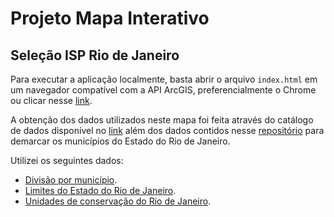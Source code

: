 # Projeto Mapa Interativo
## Seleção ISP Rio de Janeiro

Para executar a aplicação localmente, basta abrir o arquivo `index.html` em um navegador compatível com a API ArcGIS, preferencialmente o Chrome ou clicar nesse [link](https://joaocg.github.io/mapa-rio/).

A obtenção dos dados utilizados neste mapa foi feita através do catálogo de dados disponível no [link](https://gis-portal.westeurope.cloudapp.azure.com/iderj/?page=Cat%C3%A1logo-de-Dados&views=Parceiros-3%2CExibir-22%2CExibir-10) além dos dados contidos nesse [repositório](https://github.com/prefeitura-rio/queries-datario/blob/master/metadata.json) para demarcar os municípios do Estado do Rio de Janeiro.

Utilizei os seguintes dados:
* [Divisão por município](https://raw.githubusercontent.com/tbrugz/geodata-br/master/geojson/geojs-33-mun.json).
* [Limites do Estado do Rio de Janeiro](https://gis-portal.westeurope.cloudapp.azure.com/server/rest/services/00_PUBLICACOES/lim_limite_estadual_2022/FeatureServer/0?f=json).
* [Unidades de conservação do Rio de Janeiro](https://gis-portal.westeurope.cloudapp.azure.com/server/rest/services/00_PUBLICACOES/amb_unidades_conservacao_2021/FeatureServer/0?f=json).


